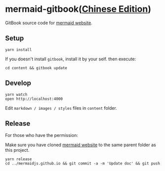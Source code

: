 # mermaid-gitbook([Chinese Edition](content/zh-cn/README.md))

GitBook source code for [mermaid website](https://mermaidjs.github.io).

## Setup

```
yarn install
```

If you doesn't install `gitbook`, install it by your self. then execute:

```
cd content && gitbook update
```

## Develop

```
yarn watch
open http://localhost:4000
```

Edit `markdown / images / styles` files in `content` folder.


## Release

For those who have the permission:

Make sure you have cloned [mermaid website](https://github.com/mermaidjs/mermaidjs.github.io) to the same parent folder as this project.

```
yarn release
cd ../mermaidjs.github.io && git commit -a -m 'Update doc' && git push
```
